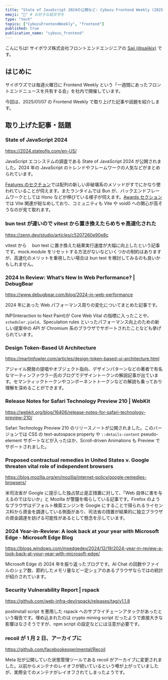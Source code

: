 ```yaml
---
title: "State of JavaScript 2024の公開など: Cybozu Frontend Weekly (2025-01-07号)" # 目立ったニュースを選ぶ
emoji: "🎍" # お好きな絵文字を
type: "tech"
topics: ["CybozuFrontendWeekly", "frontend"]
published: true
publication_name: "cybozu_frontend"
---
```


こんにちは! サイボウズ株式会社フロントエンドエンジニアの [Saji (@sajikix)](https://twitter.com/sajikix) です。

## はじめに

サイボウズでは毎週火曜日に Frontend Weekly という「一週間にあったフロントエンドニュースを共有する会」を社内で開催しています。

今回は、2025/01/07 の Frontend Weekly で取り上げた記事や話題を紹介します。

## 取り上げた記事・話題

### State of JavaScript 2024

https://2024.stateofjs.com/en-US/

JavaScript エコシステムの調査である State of JavaScript 2024 が公開されました。2024 年の JavaScript のトレンドやフレームワークの人気などがまとめられています。

[Features のセクチョン]()では配列の新しい非破壊系のメソッドがすでにかなり使われていることが伺えます。またランタイムでは Bun が、バックエンドフレームワークとしては Hono などが伸びている様子が伺えます。[Awards セクション](https://2024.stateofjs.com/en-US/awards/)では Vite 関連が総なめしており、コミュニティも Vite や void0 への関心が高そうなのが見て取れます。

### bun test が速いので vitest から置き換えたらめちゃ高速化された

https://zenn.dev/studio/articles/c5207260e90e8c

vitest から　 bun test に置き換えた結果実行速度が大幅に向上したという記事です。mock.module をリセットする方法がないなどいくつかの制約はありますが、高速化のメリットを重視したい場合は bun test を検討してみるのも良いかもしれません。

### 2024 In Review: What’s New In Web Performance? | DebugBear

https://www.debugbear.com/blog/2024-in-web-performance

2024 年にあった Web パフォーマンス周りの変化についてまとめた記事です。

INP(Interaction to Next Paint)が Core Web Vital の指標に入ったことや、`scheduler.yield`、Speculation rules といったパフォーマンス向上のための新しい提案中の API が Chromium 系のブラウザでサポートされたことなども挙げられています。

### Design Token-Based UI Architecture

https://martinfowler.com/articles/design-token-based-ui-architecture.html

アジャイル開発の提唱やオブジェクト指向、デザインパターンなどの著者で有名なマーティンファウラー氏のブログでデザイントークンの解説記事が出ています。セマンティックトークンやコンポーネントトークンなどの解説も乗っており理解を深めることができます。

### Release Notes for Safari Technology Preview 210 | WebKit

https://webkit.org/blog/16406/release-notes-for-safari-technology-preview-210/

Safari Technology Preview 210 のリリースノートが公開されました。このバージョンでは CSS の text-autospace property や `::details-content` pseudo-element サポートなどが入ったほか、Scroll-driven Animations も Preview でサポートされました。

### Proposed contractual remedies in United States v. Google threaten vital role of independent browsers

https://blog.mozilla.org/en/mozilla/internet-policy/google-remedies-browsers/

米司法省が Google に提示した独占禁止是正措置に対して、「Web 自体に害を与えるのではないか」と Mozilla が警鐘を鳴らしている記事です。Firefox のようなブラウザはデフォルト検索エンジンを Google にすることで得られるライセンス料から資金を調達している側面があり、司法省の措置が結果的に独立ブラウザの資金調達を妨げる可能性があるとして懸念を示しています。

### 2024 Year-in-Review: A look back at your year with Microsoft Edge - Microsoft Edge Blog

https://blogs.windows.com/msedgedev/2024/12/19/2024-year-in-review-a-look-back-at-your-year-with-microsoft-edge/

Microsoft Edge の 2024 年を振り返ったブログです。AI Chat の回数やファイルのシェア数、節約したメモリ量など一定シェアのあるブラウザならではの統計が紹介されています。

### Security Vulnerability Report | rspack

https://github.com/web-infra-dev/rspack/releases/tag/v1.1.8

postinstall script を悪用した rspack へのサプライチェーンアタックがあったという報告です。埋め込まれたのは crypto mining script だったようで直接大きな影響はなさそうですが、npm script の設定などには注意が必要です。

### recoil が 1 月 2 日、アーカイブに

https://github.com/facebookexperimental/Recoil

Meta 社が公開していた状態管理ツールである recoil がアーカイブに変更されました。以前からメンテナのレイオフが続いているという噂が上がっていましたが、実際全てのメンテナがレイオフされてしまったようです。
